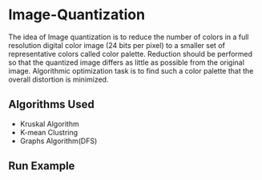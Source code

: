 # Image-Quantization

The idea of Image quantization is to reduce the number of colors in a full resolution digital color image (24 bits per pixel) to a smaller set of representative colors called color palette. Reduction should be performed so that the quantized image differs as little as possible from the original image. Algorithmic optimization task is to find such a color palette that the overall distortion is minimized. 

## Algorithms Used
* Kruskal Algorithm
* K-mean Clustring
* Graphs Algorithm(DFS)


## Run Example
